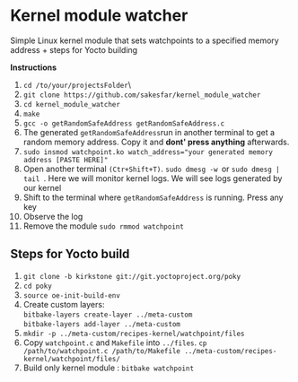 # Kernel module watcher
Simple Linux kernel module that sets watchpoints to a specified memory address + steps for Yocto building

**Instructions**
1. `cd /to/your/projectsFolder`\
2. `git clone https://github.com/sakesfar/kernel_module_watcher`
3. `cd kernel_module_watcher `
4.  `make`
5. `gcc -o getRandomSafeAddress getRandomSafeAddress.c`
6. The generated `getRandomSafeAddress`run in another terminal to get a random memory address. Copy it and **dont' press anything** afterwards.
7. `sudo insmod watchpoint.ko watch_address="your generated memory address [PASTE HERE]"`
8. Open another terminal `(Ctr+Shift+T)`. `sudo dmesg -w `or `sudo dmesg | tail `. Here we will monitor kernel logs. We will see logs generated by our kernel
9. Shift to the terminal where `getRandomSafeAddress` is running. Press any key
10. Observe the log
11. Remove the module
    `sudo rmmod watchpoint`

## Steps for Yocto build
1. `git clone -b kirkstone git://git.yoctoproject.org/poky`
2. `cd poky`
3. `source oe-init-build-env`
4. Create custom layers:\
  `bitbake-layers create-layer ../meta-custom`\
  `bitbake-layers add-layer ../meta-custom`
6. `mkdir -p ../meta-custom/recipes-kernel/watchpoint/files`
7. Copy `watchpoint.c` and `Makefile` into `../files`.     `cp /path/to/watchpoint.c /path/to/Makefile ../meta-custom/recipes-kernel/watchpoint/files/`
8. Build only kernel module : `bitbake watchpoint`





